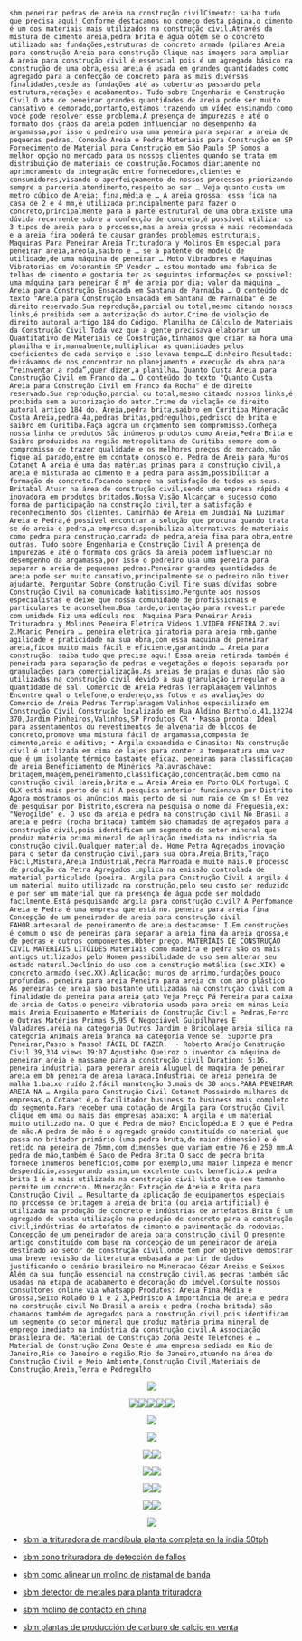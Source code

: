 
```
sbm peneirar pedras de areia na construção civilCimento: saiba tudo que precisa aqui! Conforme destacamos no começo desta página,o cimento é um dos materiais mais utilizados na construção civil.Através da mistura de cimento areia,pedra brita e água obtém se o concreto utilizado nas fundações,estruturas de concreto armado (pilares Areia para construção Areia para construção Clique nas imagens para ampliar A areia para construção civil é essencial pois é um agregado básico na construção de uma obra,essa areia é usada em grandes quantidades como agregado para a confecção de concreto para as mais diversas finalidades,desde as fundações até as coberturas passando pela estrutura,vedações e acabamentos. Tudo sobre Engenharia e Construção Civil O ato de peneirar grandes quantidades de areia pode ser muito cansativo e demorado,portanto,estamos trazendo um vídeo ensinando como você pode resolver esse problema.A presença de impurezas e até o formato dos grãos da areia podem influenciar no desempenho da argamassa,por isso o pedreiro usa uma peneira para separar a areia de pequenas pedras. Conexão Areia e Pedra Materiais para Construção em SP Fornecimento de Material para Construção em São Paulo SP Somos a melhor opção no mercado para os nossos clientes quando se trata em distribuição de materiais de construção.Focamos diariamente no aprimoramento da integração entre fornecedores,clientes e consumidores,visando o aperfeiçoamento de nossos processos priorizando sempre a parceria,atendimento,respeito ao ser … Veja quanto custa um metro cúbico de Areia: fina,média e … A areia grossa: essa fica na casa de 2 e 4 mm,é utilizada principalmente para fazer o concreto,principalmente para a parte estrutural de uma obra.Existe uma dúvida recorrente sobre a confecção de concreto,é possível utilizar os 3 tipos de areia para o processo,mas a areia grossa é mais recomendada e a areia fina poderá te causar grandes problemas estruturais. Maquinas Para Peneirar Areia Trituradora y Molinos Em especial para peneirar areia,areola,saibro e … se a patente de modelo de utilidade,de uma máquina de peneirar … Moto Vibradores e Maquinas Vibratorias em Votorantim SP Vender … estou montado uma fabrica de telhas de cimento e gostaria ter as seguintes informações se possivel: uma máquina para peneirar 8 m³ de areia por dia; valor da máquina … Areia para Construção Ensacada em Santana de Parnaíba … O conteúdo do texto "Areia para Construção Ensacada em Santana de Parnaíba" é de direito reservado.Sua reprodução,parcial ou total,mesmo citando nossos links,é proibida sem a autorização do autor.Crime de violação de direito autoral artigo 184 do Código. Planilha de Cálculo de Materiais da Construção Civil Toda vez que a gente precisava elaborar um Quantitativo de Materiais de Construção,tínhamos que criar na hora uma planilha e ir,manualmente,multiplicar as quantidades pelos coeficientes de cada serviço e isso levava tempo…E dinheiro.Resultado: deixávamos de nos concentrar no planejamento e execução da obra para “reinventar a roda”,quer dizer,a planilha… Quanto Custa Areia para Construção Civil em Franco da … O conteúdo do texto "Quanto Custa Areia para Construção Civil em Franco da Rocha" é de direito reservado.Sua reprodução,parcial ou total,mesmo citando nossos links,é proibida sem a autorização do autor.Crime de violação de direito autoral artigo 184 do. Areia,pedra brita,saibro em Curitiba Mineração Costa Areia,pedra 4a,pedras britas,pedregulhos,pedrisco de brita e saibro em Curitiba.Faça agora um orçamento sem compromisso.Conheça nossa linha de produtos São inúmeros produtos como Areia,Pedra Brita e Saibro produzidos na região metropolitana de Curitiba sempre com o compromisso de trazer qualidade e os melhores preços do mercado,não fique aí parado,entre em contato conosco e. Pedra de Areia para Muros Cotanet A areia é uma das matérias primas para a construção civil,a areia é misturada ao cimento e a pedra para assim,possibilitar a formação do concreto.Focando sempre na satisfação de todos os seus. Britabal Atuar na área de construção civil,sendo uma empresa rápida e inovadora em produtos britados.Nossa Visão Alcançar o sucesso como forma de participação na construção civil,ter a satisfação e reconhecimento dos clientes. Caminhão de Areia em Jundiaí Na Luzimar Areia e Pedra,é possível encontrar a solução que procura quando trata se de areia e pedra,a empresa disponibiliza alternativas de materiais como pedra para construção,carrada de pedra,areia fina para obra,entre outras. Tudo sobre Engenharia e Construção Civil A presença de impurezas e até o formato dos grãos da areia podem influenciar no desempenho da argamassa,por isso o pedreiro usa uma peneira para separar a areia de pequenas pedras.Peneirar grandes quantidades de areia pode ser muito cansativo,principalmente se o pedreiro não tiver ajudante. Perguntar Sobre Construção Civil Tire suas dúvidas sobre Construção Civil na comunidade habitissimo.Pergunte aos nossos especialistas e deixe que nossa comunidade de profissionais e particulares te aconselhem.Boa tarde,orientação para revestir parede com umidade Fiz uma edícula nos. Maquina Para Peneirar Areia Trituradora y Molinos Peneira Eletrica Videos 1.VIDEO PENEIRA 2.avi 2.Mcanic Peneira … peneira eletrica giratoria para areia rmb.ganhe agilidade e praticidade na sua obra,com essa maquina de peneirar areia,ficou muito mais fÁcil e eficiente,garantindo … Areia para construção: saiba tudo que precisa aqui! Essa areia retirada também é peneirada para separação de pedras e vegetações e depois separada por granulações para comercialização.As areias de praias e dunas não são utilizadas na construção civil devido a sua granulação irregular e a quantidade de sal. Comercio de Areia Pedras Terraplanagem Valinhos Encontre qual o telefone,o endereço,as fotos e as avaliações do Comercio de Areia Pedras Terraplanagem Valinhos especializado em Construção Civil Construção localizado em Rua Aldino Bartholo,41,13274 370,Jardim Pinheiros,Valinhos,SP Produtos CR • Massa pronta: Ideal para assentamentos ou revestimentos de alvenaria de blocos de concreto,promove uma mistura fácil de argamassa,composta de cimento,areia e aditivo; • Argila expandida e Cinasita: Na construção civil é utilizada em cima de lajes para conter a temperatura uma vez que é um isolante térmico bastante eficaz. peneiras para classificaçao de areia Beneficiamento de Minérios Palavraschave: britagem,moagem,peneiramento,classificação,concentração.bem como na construção civil (areia,brita e … Areia Areia em Porto OLX Portugal O OLX está mais perto de si! A pesquisa anterior funcionava por Distrito Agora mostramos os anúncios mais perto de si num raio de Km's! Em vez de pesquisar por Distrito,escreva na pesquisa o nome da Freguesia,ex: "Nevogilde" e. O uso da areia e pedra na construção civil No Brasil a areia e pedra (rocha britada) também são chamadas de agregados para a construção civil,pois identificam um segmento do setor mineral que produz matéria prima mineral de aplicação imediata na indústria da construção civil.Qualquer material de. Home Petra Agregados inovação para o setor da construção civil,para sua obra.Areia,Brita,Traço Fácil,Mistura,Areia Industrial,Pedra Marroada e muito mais.O processo de produção da Petra Agregados implica na emissão controlada de material particulado (poeira. Argila para Construção Civil A argila é um material muito utilizado na construção,pelo seu custo ser reduzido e por ser um material que na presença de água pode ser moldado facilmente.Está pesquisando argila para construção civil? A Perfomance Areia e Pedra é uma empresa que está no. peneira para areia fina Concepção de um peneirador de areia para construção civil FAHOR.artesanal de peneiramento de areia destacamse: I.Em construções é comum o uso de peneiras para separar a areia fina da areia grossa,e de pedras e outros componentes.Obter preço. MATERIAIS DE CONSTRUÇÃO CIVIL MATERIAIS LITÓIDES Materiais como madeira e pedra são os mais antigos utilizados pelo Homem possibilidade de uso sem alterar seu estado natural.Declínio do uso com a construção metálica (sec.XIX) e concreto armado (sec.XX).Aplicação: muros de arrimo,fundações pouco profundas. peneira para areia Peneira para areia cm com aro plástico As peneiras de areia são bastante utilizadas na construção civil com a finalidade da peneira para areia gato Veja Preço Pá Peneira para caixa de areia de Gatos.o peneira vibratoria usada para areia em minas Leia mais Areia Equipamento e Materiais de Construção Civil » Pedras,Ferro e Outras Matérias Primas 5,95 € Negociável Gulpilhares E Valadares.areia na categoria Outros Jardim e Bricolage areia silica na categoria Animais areia branca na categoria Vende se. Suporte pra Peneirar,Passo a Passo! FÁCIL DE FAZER.  · Roberto Araújo Construção Civil 39,334 views 19:07 Agustinho Queiroz o inventor da máquina de peneirar areia e massame para a construção civil Duration: 5:16. peneira industrial para penerar areia Aluguel de maquina de peneirar areia em bh peneira de areia lavada.Industrial de areia peneira de malha 1.baixo ruído 2.fácil manutenção 3.mais de 30 anos.PARA PENEIRAR AREIA NA … Argila para Construção Civil Cotanet Possuindo milhares de empresas,o Cotanet é,o facilitador business to business mais completo do segmento.Para receber uma cotação de Argila para Construção Civil clique em uma ou mais das empresas abaixo: A argila é um material muito utilizado na. O que é Pedra de mão? Enciclopédia E O que é Pedra de mão.A pedra de mão é o agregado graúdo constituído do material que passa no britador primário (uma pedra bruta,de maior dimensão) e é retido na peneira de 76mm,com dimensões que variam entre 76 e 250 mm.A pedra de mão,também é Saco de Pedra Brita O saco de pedra brita fornece inúmeros benefícios,como por exemplo,uma maior limpeza e menor desperdício,assegurando assim,um excelente custo benefício.A pedra brita 1 é a mais utilizada na construção civil Visto que seu tamanho permite um concreto. Mineração: Extração de Areia e Brita para Construção Civil … Resultante da aplicação de equipamentos especiais no processo de britagem a areia de brita (ou areia artificial) é utilizada na produção de concreto e indústrias de artefatos.Brita É um agregado de vasta utilização na produção de concreto para a construção civil,indústrias de artefatos de cimento e pavimentação de rodovias. Concepção de um peneirador de areia para construção civil O presente artigo constituído com base na concepção de um peneirador de areia destinado ao setor de construção civil,onde tem por objetivo demostrar uma breve revisão da literatura embasada a partir de dados justificando o cenário brasileiro no Mineracao Cézar Areias e Seixos Além da sua função essencial na construção civil,as pedras também são usadas na etapa de acabamento e decoração do imóvel.Consulte nossos consultores online via whatsapp Produtos: Areia Fina,Média e Grossa,Seixo Rolado 0 1 e 2 3,Pedrisco A importância de areia e pedra na construção civil No Brasil a areia e pedra (rocha britada) são chamados também de agregados para a construção civil,pois identificam um segmento do setor mineral que produz matéria prima mineral de emprego imediato na indústria da construção civil.A Associação brasileira de. Material de Construção Zona Oeste Telefones e … Material de Construção Zona Oeste é uma empresa sediada em Rio de Janeiro,Rio de Janeiro e região,Rio de Janeiro,atuando na área de Construção Civil e Meio Ambiente,Construção Civil,Materiais de Construção,Areia,Terra e Pedregulho 
```

<div align="center">

<a href="https://es-crusher.shibang-china.com/github&k=sbm+peneirar+pedras+de+areia+na+constru%C3%A7%C3%A3o+civil"><img src="https://static.shibang-china.com/es/crusher/logo.jpg"></a>

<a href="https://es-crusher.shibang-china.com/github&k=sbm+peneirar+pedras+de+areia+na+constru%C3%A7%C3%A3o+civil"><img src="https://static.shibang-china.com/es/crusher/index.jpg"></a><a href="https://es-crusher.shibang-china.com/material.htmlgithub&k=sbm+peneirar+pedras+de+areia+na+constru%C3%A7%C3%A3o+civil"><img src="https://static.shibang-china.com/es/crusher/material.jpg"></a><a href="https://es-crusher.shibang-china.com/application.htmlgithub&k=sbm+peneirar+pedras+de+areia+na+constru%C3%A7%C3%A3o+civil"><img src="https://static.shibang-china.com/es/crusher/application.jpg"></a><a href="https://es-crusher.shibang-china.com/aboutus.htmlgithub&k=sbm+peneirar+pedras+de+areia+na+constru%C3%A7%C3%A3o+civil"><img src="https://static.shibang-china.com/es/crusher/aboutus.jpg"></a><a href="https://es-crusher.shibang-china.com/contact.htmlgithub&k=sbm+peneirar+pedras+de+areia+na+constru%C3%A7%C3%A3o+civil"><img src="https://static.shibang-china.com/es/crusher/contact.jpg"></a>

<a href="https://es-crusher.shibang-china.com/github&k=sbm+peneirar+pedras+de+areia+na+constru%C3%A7%C3%A3o+civil"><img src="https://static.shibang-china.com/es/crusher/banner.jpg"></a>

<a href="https://swt.shibang-china.com/github&k=sbm+peneirar+pedras+de+areia+na+constru%C3%A7%C3%A3o+civil"><img src="https://static.shibang-china.com/es/crusher/text.jpg"></a>

<a href="https://swt.shibang-china.com/github&k=sbm+peneirar+pedras+de+areia+na+constru%C3%A7%C3%A3o+civil"><img src="https://static.shibang-china.com/es/crusher/chat.jpg"></a><a href="https://es-crusher.shibang-china.com/contact.htmlgithub&k=sbm+peneirar+pedras+de+areia+na+constru%C3%A7%C3%A3o+civil"><img src="https://static.shibang-china.com/es/crusher/message.jpg"></a>

<a href="https://es-crusher.shibang-china.com/products/pe.htmlgithub&k=sbm+peneirar+pedras+de+areia+na+constru%C3%A7%C3%A3o+civil"><img src="https://static.shibang-china.com/es/crusher/pe.jpg"></a><a href="https://es-crusher.shibang-china.com/products/pf.htmlgithub&k=sbm+peneirar+pedras+de+areia+na+constru%C3%A7%C3%A3o+civil"><img src="https://static.shibang-china.com/es/crusher/pf.jpg"></a>

<a href="https://es-crusher.shibang-china.com/products/hpt.htmlgithub&k=sbm+peneirar+pedras+de+areia+na+constru%C3%A7%C3%A3o+civil"><img src="https://static.shibang-china.com/es/crusher/hpt.jpg"></a><a href="https://es-crusher.shibang-china.com/products/vsi.htmlgithub&k=sbm+peneirar+pedras+de+areia+na+constru%C3%A7%C3%A3o+civil"><img src="https://static.shibang-china.com/es/crusher/vsi.jpg"></a>

<a href="https://es-crusher.shibang-china.com/products/klv.htmlgithub&k=sbm+peneirar+pedras+de+areia+na+constru%C3%A7%C3%A3o+civil"><img src="https://static.shibang-china.com/es/crusher/klv.jpg"></a><a href="https://es-crusher.shibang-china.com/products/portable.htmlgithub&k=sbm+peneirar+pedras+de+areia+na+constru%C3%A7%C3%A3o+civil"><img src="https://static.shibang-china.com/es/crusher/portable.jpg"></a>

<a href="https://swt.shibang-china.com/github&k=sbm+peneirar+pedras+de+areia+na+constru%C3%A7%C3%A3o+civil"><img src="https://static.shibang-china.com/es/crusher/case.jpg"></a>

</div>


* [sbm la trituradora de mandíbula planta completa en la india 50tph](sbm%20la%20trituradora%20de%20mand%C3%ADbula%20planta%20completa%20en%20la%20india%2050tph.md)

* [sbm cono trituradora de detección de fallos](sbm%20cono%20trituradora%20de%20detecci%C3%B3n%20de%20fallos.md)

* [sbm como alinear un molino de nistamal de banda](sbm%20como%20alinear%20un%20molino%20de%20nistamal%20de%20banda.md)

* [sbm detector de metales para planta trituradora](sbm%20detector%20de%20metales%20para%20planta%20trituradora.md)

* [sbm molino de contacto en china](sbm%20molino%20de%20contacto%20en%20china.md)

* [sbm plantas de producción de carburo de calcio en venta](sbm%20plantas%20de%20producci%C3%B3n%20de%20carburo%20de%20calcio%20en%20venta.md)